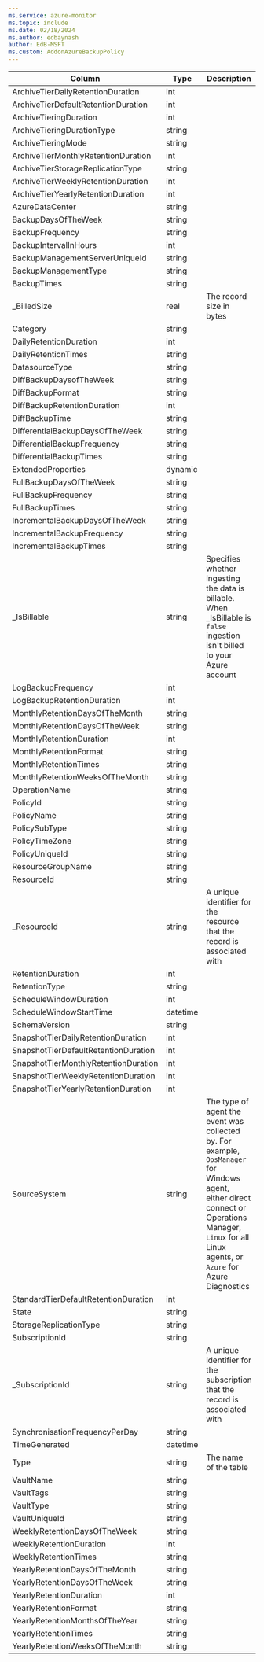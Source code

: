 ```yaml
---
ms.service: azure-monitor
ms.topic: include
ms.date: 02/18/2024
ms.author: edbaynash
author: EdB-MSFT
ms.custom: AddonAzureBackupPolicy
---
```



| Column | Type | Description |
|---|---|---|
| ArchiveTierDailyRetentionDuration | int |   |
| ArchiveTierDefaultRetentionDuration | int |   |
| ArchiveTieringDuration | int |   |
| ArchiveTieringDurationType | string |   |
| ArchiveTieringMode | string |   |
| ArchiveTierMonthlyRetentionDuration | int |   |
| ArchiveTierStorageReplicationType | string |   |
| ArchiveTierWeeklyRetentionDuration | int |   |
| ArchiveTierYearlyRetentionDuration | int |   |
| AzureDataCenter | string |   |
| BackupDaysOfTheWeek | string |   |
| BackupFrequency | string |   |
| BackupIntervalInHours | int |   |
| BackupManagementServerUniqueId | string |   |
| BackupManagementType | string |   |
| BackupTimes | string |   |
| _BilledSize | real | The record size in bytes |
| Category | string |   |
| DailyRetentionDuration | int |   |
| DailyRetentionTimes | string |   |
| DatasourceType | string |   |
| DiffBackupDaysofTheWeek | string |   |
| DiffBackupFormat | string |   |
| DiffBackupRetentionDuration | int |   |
| DiffBackupTime | string |   |
| DifferentialBackupDaysOfTheWeek | string |   |
| DifferentialBackupFrequency | string |   |
| DifferentialBackupTimes | string |   |
| ExtendedProperties | dynamic |   |
| FullBackupDaysOfTheWeek | string |   |
| FullBackupFrequency | string |   |
| FullBackupTimes | string |   |
| IncrementalBackupDaysOfTheWeek | string |   |
| IncrementalBackupFrequency | string |   |
| IncrementalBackupTimes | string |   |
| _IsBillable | string | Specifies whether ingesting the data is billable. When _IsBillable is `false` ingestion isn't billed to your Azure account |
| LogBackupFrequency | int |   |
| LogBackupRetentionDuration | int |   |
| MonthlyRetentionDaysOfTheMonth | string |   |
| MonthlyRetentionDaysOfTheWeek | string |   |
| MonthlyRetentionDuration | int |   |
| MonthlyRetentionFormat | string |   |
| MonthlyRetentionTimes | string |   |
| MonthlyRetentionWeeksOfTheMonth | string |   |
| OperationName | string |   |
| PolicyId | string |   |
| PolicyName | string |   |
| PolicySubType | string |   |
| PolicyTimeZone | string |   |
| PolicyUniqueId | string |   |
| ResourceGroupName | string |   |
| ResourceId | string |   |
| _ResourceId | string | A unique identifier for the resource that the record is associated with |
| RetentionDuration | int |   |
| RetentionType | string |   |
| ScheduleWindowDuration | int |   |
| ScheduleWindowStartTime | datetime |   |
| SchemaVersion | string |   |
| SnapshotTierDailyRetentionDuration | int |   |
| SnapshotTierDefaultRetentionDuration | int |   |
| SnapshotTierMonthlyRetentionDuration | int |   |
| SnapshotTierWeeklyRetentionDuration | int |   |
| SnapshotTierYearlyRetentionDuration | int |   |
| SourceSystem | string | The type of agent the event was collected by. For example, `OpsManager` for Windows agent, either direct connect or Operations Manager, `Linux` for all Linux agents, or `Azure` for Azure Diagnostics |
| StandardTierDefaultRetentionDuration | int |   |
| State | string |   |
| StorageReplicationType | string |   |
| SubscriptionId | string |   |
| _SubscriptionId | string | A unique identifier for the subscription that the record is associated with |
| SynchronisationFrequencyPerDay | string |   |
| TimeGenerated | datetime |   |
| Type | string | The name of the table |
| VaultName | string |   |
| VaultTags | string |   |
| VaultType | string |   |
| VaultUniqueId | string |   |
| WeeklyRetentionDaysOfTheWeek | string |   |
| WeeklyRetentionDuration | int |   |
| WeeklyRetentionTimes | string |   |
| YearlyRetentionDaysOfTheMonth | string |   |
| YearlyRetentionDaysOfTheWeek | string |   |
| YearlyRetentionDuration | int |   |
| YearlyRetentionFormat | string |   |
| YearlyRetentionMonthsOfTheYear | string |   |
| YearlyRetentionTimes | string |   |
| YearlyRetentionWeeksOfTheMonth | string |   |
